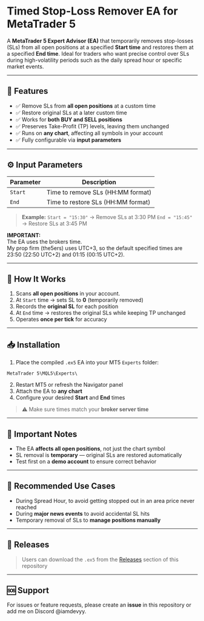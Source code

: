 # Timed Stop-Loss Remover EA for MetaTrader 5

A **MetaTrader 5 Expert Advisor (EA)** that temporarily removes stop-losses (SLs) from all open positions at a specified **Start time** and restores them at a specified **End time**. Ideal for traders who want precise control over SLs during high-volatility periods such as the daily spread hour or specific market events.

---

## 🔹 Features

* ✅ Remove SLs from **all open positions** at a custom time
* ✅ Restore original SLs at a later custom time
* ✅ Works for **both BUY and SELL positions**
* ✅ Preserves Take-Profit (TP) levels, leaving them unchanged
* ✅ Runs on **any chart**, affecting all symbols in your account
* ✅ Fully configurable via **input parameters**

---

## ⚙️ Input Parameters

| Parameter | Description                         |
| --------- | ----------------------------------- |
| `Start`   | Time to remove SLs (HH\:MM format)  |
| `End`     | Time to restore SLs (HH\:MM format) |

> **Example:**
> `Start = "15:30"` → Remove SLs at 3:30 PM
> `End = "15:45"` → Restore SLs at 3:45 PM

**IMPORTANT:<br>**
The EA uses the brokers time.<br>
My prop firm (the5ers) uses UTC+3, so the default specified times are 23:50 (22:50 UTC+2) and 01:15 (00:15 UTC+2).

---

## 📌 How It Works

1. Scans **all open positions** in your account.
2. At `Start` time → sets SL to **0** (temporarily removed)
3. Records the **original SL** for each position
4. At `End` time → restores the original SLs while keeping TP unchanged
5. Operates **once per tick** for accuracy

---

## 📥 Installation

1. Place the compiled `.ex5` EA into your MT5 `Experts` folder:

```
MetaTrader 5\MQL5\Experts\
```

2. Restart MT5 or refresh the Navigator panel
3. Attach the EA to **any chart**
4. Configure your desired **Start** and **End** times

> ⚠️ Make sure times match your **broker server time**

---

## 📝 Important Notes

* The EA **affects all open positions**, not just the chart symbol
* SL removal is **temporary** — original SLs are restored automatically
* Test first on a **demo account** to ensure correct behavior

---

## 🎯 Recommended Use Cases

* During Spread Hour, to avoid getting stopped out in an area price never reached
* During **major news events** to avoid accidental SL hits
* Temporary removal of SLs to **manage positions manually**

---

## 💾 Releases

> Users can download the `.ex5` from the [Releases](https://github.com/) section of this repository

---

## 🆘 Support

For issues or feature requests, please create an **issue** in this repository or add me on Discord @iamdevyy.
